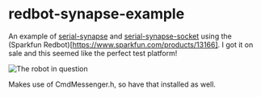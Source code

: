 # redbot-synapse-example
An example of [serial-synapse](https://github.com/hlfshell/serial-synapse) and [serial-synapse-socket](https://github.com/hlfshell/serial-synapse-socket) using the (Sparkfun Redbot)[https://www.sparkfun.com/products/13166]. I got it on sale and this seemed like the perfect test platform!

![The robot in question](https://cdn.sparkfun.com//assets/parts/1/0/2/8/8/13166-07a.jpg)

Makes use of CmdMessenger.h, so have that installed as well.
